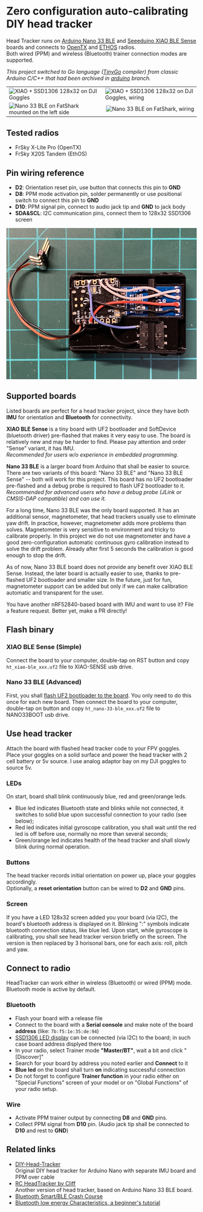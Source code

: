 # Zero configuration auto-calibrating DIY head tracker

Head Tracker runs on [Arduino Nano 33 BLE](https://store.arduino.cc/arduino-nano-33-ble) and [Seeeduino XIAO BLE Sense](https://www.seeedstudio.com/Seeed-XIAO-BLE-Sense-nRF52840-p-5253.html) boards and connects to [OpenTX](https://github.com/opentx/opentx) and [ETHOS](https://ethos.frsky-rc.com) radios.  
Both wired (PPM) and wireless (Bluetooth) trainer connection modes are supported.

_This project switched to Go language ([TinyGo](https://tinygo.org) compiler) from classic Arduino C/C++ that had been archived in [arduino](https://github.com/ysoldak/HeadTracker/tree/arduino) branch._

<table>
<tr><td>
<img src="case/XiaoBle1Closed.jpg" title="XIAO + SSD1306 128x32 on DJI Goggles" style="float: left;"/>
</td><td>
<img src="case/XiaoBle1Open.jpg" title="XIAO + SSD1306 128x32 on DJI Goggles, wiring" style="float: right;"/>
</td></tr>
<tr><td>
<img src="case/Nano33BleOnGoggles.jpg" title="Nano 33 BLE on FatShark mounted on the left side" style="float: left;"/>
</td><td>
<img src="case/Nano33BleOpen.jpg" title="Nano 33 BLE on FatShark, wiring" style="float: right;"/>
</td></tr>
</table>

## Tested radios
- FrSky X-Lite Pro (OpenTX)
- FrSky X20S Tandem (EthOS)

## Pin wiring reference
- **D2**: Orientation reset pin, use button that connects this pin to **GND**
- **D8**: PPM mode activation pin, solder permanently or use positional switch to connect this pin to **GND**
- **D10**: PPM signal pin, connect to audio jack tip and **GND** to jack body
- **SDA&SCL**: I2C communication pins, connect them to 128x32 SSD1306 screen

<img src="doc/xiao-ble-wiring.jpg" title="XIAO with screen and button on DJI Goggles" height="400"/>

## Supported boards

Listed boards are perfect for a head tracker project, since they have both **IMU** for orientation and **Bluetooth** for connectivity.

**XIAO BLE Sense** is a tiny board with UF2 bootloader and SoftDevice (bluetooth driver) pre-flashed that makes it very easy to use.
The board is relatively new and may be harder to find. Please pay attention and order "Sense" variant, it has IMU.  
_Recommended for users w/o experience in embedded programming._

**Nano 33 BLE** is a larger board from Arduino that shall be easier to source. There are two variants of this board: "Nano 33 BLE" and "Nano 33 BLE Sense" -- both will work for this project. This board has no UF2 bootloader pre-flashed and a debug probe is required to flash UF2 bootloader to it.  
_Recommended for advanced users who have a debug probe (JLink or CMSIS-DAP compatible) and can use it._

For a long time, Nano 33 BLE was the only board supported. It has an additional sensor, magnetometer, that head trackers usually use to eliminate yaw drift. In practice, however, magnetometer adds more problems than solves. Magnetometer is very sensitive to environment and tricky to calibrate properly. In this project we do not use magnetometer and have a good zero-configuration automatic continuous gyro calibration instead to solve the drift problem. Already after first 5 seconds the calibration is good enough to stop the drift.  

As of now, Nano 33 BLE board does not provide any benefit over XIAO BLE Sense. Instead, the later board is actually easier to use, thanks to pre-flashed UF2 bootloader and smaller size. In the future, just for fun, magnetometer support can be added but only if we can make calibration automatic and transparent for the user.

You have another nRF52840-based board with IMU and want to use it? File a feature request. Better yet, make a PR directly!


## Flash binary

### XIAO BLE Sense (Simple)
Connect the board to your computer, double-tap on RST button and copy `ht_xiao-ble_xxx.uf2` file to XIAO-SENSE usb drive.

### Nano 33 BLE (Advanced)
First, you shall [flash UF2 bootloader to the board](./doc/Nano33BLE.md). You only need to do this once for each new board.
Then connect the board to your computer, double-tap on button and copy `ht_nano-33-ble_xxx.uf2` file to NANO33BOOT usb drive.

## Use head tracker
Attach the board with flashed head tracker code to your FPV goggles.  
Place your goggles on a solid surface and power the head tracker with 2 cell battery or 5v source. I use analog adaptor bay on my DJI goggles to source 5v. 

### LEDs
On start, board shall blink continuously blue, red and green/orange leds.
- Blue led indicates Bluetooth state and blinks while not connected, it switches to solid blue upon successful connection to your radio (see below);
- Red led indicates initial gyroscope calibration, you shall wait until the red led is off before use, normally no more than several seconds;
- Green/orange led indicates health of the head tracker and shall slowly blink during normal operation.

### Buttons
The head tracker records initial orientation on power up, place your goggles accordingly.  
Optionally, a **reset orientation** button can be wired to **D2** and **GND** pins.

### Screen
If you have a LED 128x32 screen added you your board (via I2C), the board's bluetooth address is displayed on it. Blinking ":" symbols indicate bluetooth connection status, like blue led. Upon start, while gyroscope is calibrating, you shall see head tracker version briefly on the screen. The version is then replaced by 3 horisonal bars, one for each axis: roll, pitch and yaw.


## Connect to radio

HeadTracker can work either in wireless (Bluetooth) or wired (PPM) mode.  
Bluetooth mode is active by default.

### Bluetooth
- Flash your board with a release file
- Connect to the board with a **Serial console** and make note of the board **address** (like: `7b:f5:1e:35:de:94`)
- [SSD1306 LED display](https://www.amazon.com/s?k=ssd1306+128x32+oled+i2c) can be connected (via I2C) to the board; in such case board address displyed there too
- In your radio, select Trainer mode **"Master/BT"**, wait a bit and click "[Discover]"
- Search for your board by address you noted earlier and **Connect** to it
- **Blue led** on the board shall turn **on** indicating successful connection
- Do not forget to configure **Trainer function** in your radio either on "Special Functions" screen of your model or on "Global Functions" of your radio setup.

### Wire
- Activate PPM trainer output by connecting **D8** and **GND** pins.
- Collect PPM signal from **D10** pin. (Audio jack tip shall be connected to **D10** and rest to **GND**)

## Related links
- [DIY-Head-Tracker](https://github.com/kniuk/DIY-Head-Tracker)  
  Original DIY head tracker for Arduino Nano with separate IMU board and PPM over cable
- [RC HeadTracker by Cliff](https://github.com/dlktdr/HeadTracker)  
  Another version of head tracker, based on Arduino Nano 33 BLE board.
- [Bluetooth Smart/BLE Crash Course](https://inductive-kickback.com/projects/bluetooth-low-energy/bluetooth-smartble-crash-course/)
- [Bluetooth low energy Characteristics, a beginner's tutorial](https://devzone.nordicsemi.com/nordic/short-range-guides/b/bluetooth-low-energy/posts/ble-characteristics-a-beginners-tutorial)
